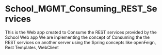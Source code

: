 # School_MGMT_Consuming_REST_Services
This is the Web app created to Consume the REST services provided by the School Web app
We are inplementing the concept of Consuming the the REST services on another server using the Spring concepts like openFeign, Rest Templates, WebClient
